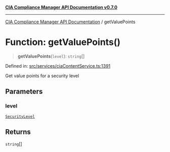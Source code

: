 [**CIA Compliance Manager API Documentation v0.7.0**](../README.md)

***

[CIA Compliance Manager API Documentation](../globals.md) / getValuePoints

# Function: getValuePoints()

> **getValuePoints**(`level`): `string`[]

Defined in: [src/services/ciaContentService.ts:1391](https://github.com/Hack23/cia-compliance-manager/blob/main/src/services/ciaContentService.ts#L1391)

Get value points for a security level

## Parameters

### level

[`SecurityLevel`](../type-aliases/SecurityLevel.md)

## Returns

`string`[]
